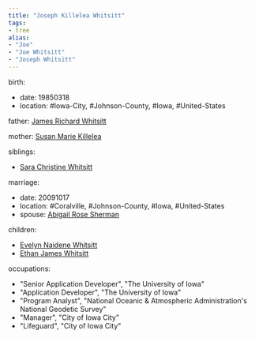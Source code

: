 ```yaml
---
title: "Joseph Killelea Whitsitt"
tags:
- tree
alias:
- "Joe"
- "Joe Whitsitt"
- "Joseph Whitsitt"
---
```

birth:
  - date: 19850318
  - location: #Iowa-City, #Johnson-County, #Iowa, #United-States

father: [James Richard Whitsitt](James%20Richard%20Whitsitt.md)

mother: [Susan Marie Killelea](Susan%20Marie%20Killelea.md)

siblings:
  - [Sara Christine Whitsitt](Sara%20Christine%20Whitsitt.md)

marriage:
  - date: 20091017
  - location: #Coralville, #Johnson-County, #Iowa, #United-States
  - spouse: [Abigail Rose Sherman](Abigail%20Rose%20Sherman.md)

children:
  - [Evelyn Naidene Whitsitt](Evelyn%20Naidene%20Whitsitt.md)
  - [Ethan James Whitsitt](Ethan%20James%20Whitsitt.md)

occupations:
  - "Senior Application Developer", "The University of Iowa"
  - "Application Developer", "The University of Iowa"
  - "Program Analyst", "National Oceanic & Atmospheric Administration's National Geodetic Survey"
  - "Manager", "City of Iowa City"
  - "Lifeguard", "City of Iowa City"
